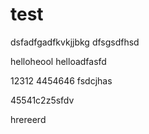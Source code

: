 # test


dsfadfgadfkvkjjbkg
dfsgsdfhsd


helloheool
helloadfasfd

12312
4454646
fsdcjhas


45541c2z5sfdv

hrereerd
